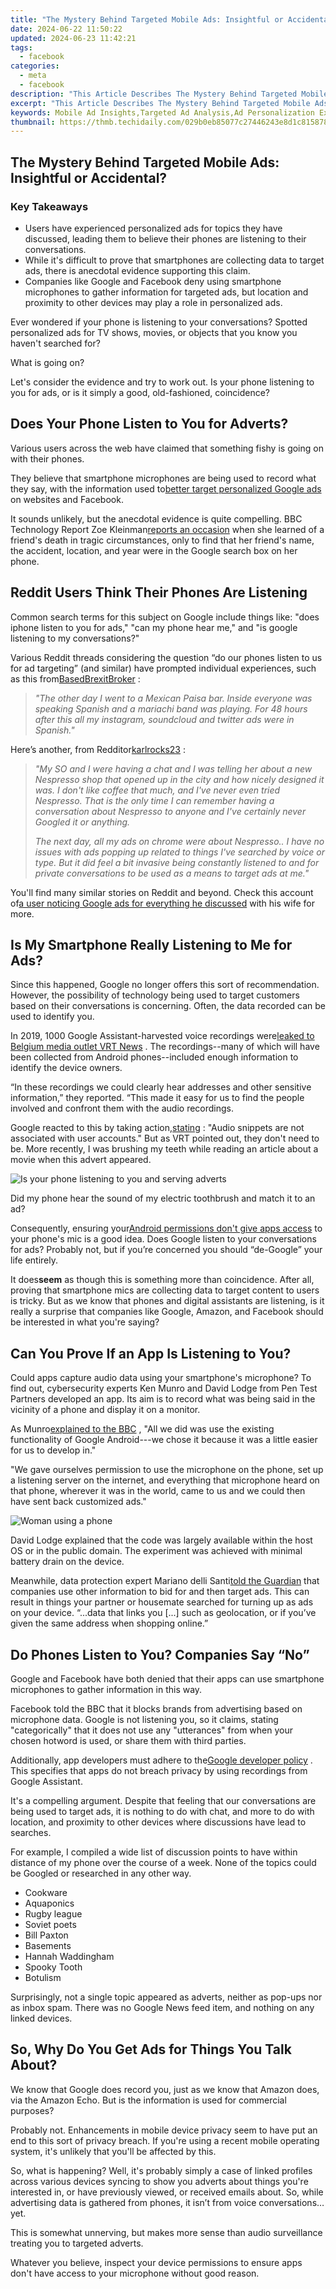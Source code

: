 ```yaml
---
title: "The Mystery Behind Targeted Mobile Ads: Insightful or Accidental?"
date: 2024-06-22 11:50:22
updated: 2024-06-23 11:42:21
tags:
  - facebook
categories:
  - meta
  - facebook
description: "This Article Describes The Mystery Behind Targeted Mobile Ads: Insightful or Accidental?"
excerpt: "This Article Describes The Mystery Behind Targeted Mobile Ads: Insightful or Accidental?"
keywords: Mobile Ad Insights,Targeted Ad Analysis,Ad Personalization Explored,Consumer Ad Mystery,Mobile Ad Strategy,Ads and Privacy Concerns,Intentional Ad Tactics
thumbnail: https://thmb.techidaily.com/029b0eb85077c27446243e8d1c815878a76764b760390b18a7b33382115f2d0b.jpg
---
```


## The Mystery Behind Targeted Mobile Ads: Insightful or Accidental?

### Key Takeaways

* Users have experienced personalized ads for topics they have discussed, leading them to believe their phones are listening to their conversations.
* While it's difficult to prove that smartphones are collecting data to target ads, there is anecdotal evidence supporting this claim.
* Companies like Google and Facebook deny using smartphone microphones to gather information for targeted ads, but location and proximity to other devices may play a role in personalized ads.

 Ever wondered if your phone is listening to your conversations? Spotted personalized ads for TV shows, movies, or objects that you know you haven't searched for?

What is going on?

 Let's consider the evidence and try to work out. Is your phone listening to you for ads, or is it simply a good, old-fashioned, coincidence?

## Does Your Phone Listen to You for Adverts?

 Various users across the web have claimed that something fishy is going on with their phones.

 They believe that smartphone microphones are being used to record what they say, with the information used to[better target personalized Google ads](https://www.makeuseof.com/tag/disable-googles-personalized-ads/) on websites and Facebook.

 It sounds unlikely, but the anecdotal evidence is quite compelling. BBC Technology Report Zoe Kleinman[reports an occasion](http://www.bbc.co.uk/news/technology-35639549) when she learned of a friend's death in tragic circumstances, only to find that her friend's name, the accident, location, and year were in the Google search box on her phone.

## Reddit Users Think Their Phones Are Listening

 Common search terms for this subject on Google include things like: "does iphone listen to you for ads," "can my phone hear me," and "is google listening to my conversations?"

 Various Reddit threads considering the question “do our phones listen to us for ad targeting” (and similar) have prompted individual experiences, such as this from[BasedBrexitBroker](https://www.reddit.com/r/DarkEnlightenment/comments/d94wii/is%5Fyour%5Fsmartphone%5Flistening%5Fto%5Fyour%5Fconversations/f1frnlf/?utm%5Fsource=reddit&utm%5Fmedium=web2x&context=3) :

> _"The other day I went to a Mexican Paisa bar. Inside everyone was speaking Spanish and a mariachi band was playing. For 48 hours after this all my instagram, soundcloud and twitter ads were in Spanish."_

 Here’s another, from Redditor[karlrocks23](https://www.reddit.com/r/Android/comments/48mczm/is%5Fyour%5Fsmartphone%5Flistening%5Fto%5Fyou/d0l2xvf) :

> _"My SO and I were having a chat and I was telling her about a new Nespresso shop that opened up in the city and how nicely designed it was. I don't like coffee that much, and I've never even tried Nespresso. That is the only time I can remember having a conversation about Nespresso to anyone and I've certainly never Googled it or anything._
>
> _The next day, all my ads on chrome were about Nespresso.. I have no issues with ads popping up related to things I've searched by voice or type. But it did feel a bit invasive being constantly listened to and for private conversations to be used as a means to target ads at me."_

 You'll find many similar stories on Reddit and beyond. Check this account of[a user noticing Google ads for everything he discussed](https://www.reddit.com/r/iphone/comments/48md18/is%5Fyour%5Fsmartphone%5Flistening%5Fto%5Fyou/d0leqjs) with his wife for more.

## Is My Smartphone Really Listening to Me for Ads?

 Since this happened, Google no longer offers this sort of recommendation. However, the possibility of technology being used to target customers based on their conversations is concerning. Often, the data recorded can be used to identify you.

 In 2019, 1000 Google Assistant-harvested voice recordings were[leaked to Belgium media outlet VRT News](https://www.vrt.be/vrtnws/en/2019/07/10/google-employees-are-eavesdropping-even-in-flemish-living-rooms) . The recordings--many of which will have been collected from Android phones--included enough information to identify the device owners.

 “In these recordings we could clearly hear addresses and other sensitive information,” they reported. “This made it easy for us to find the people involved and confront them with the audio recordings.

 Google reacted to this by taking action,[stating](https://www.blog.google/products/assistant/more-information-about-our-processes-safeguard-speech-data/) : "Audio snippets are not associated with user accounts." But as VRT pointed out, they don't need to be. More recently, I was brushing my teeth while reading an article about a movie when this advert appeared.

![Is your phone listening to you and serving adverts](https://static1.makeuseofimages.com/wordpress/wp-content/uploads/2020/12/muo-security-phone-listening-advert-1.jpg)

 Did my phone hear the sound of my electric toothbrush and match it to an ad?

 Consequently, ensuring your[Android permissions don't give apps access](https://www.makeuseof.com/tag/what-are-android-permissions-why-should-you-care/) to your phone's mic is a good idea. Does Google listen to your conversations for ads? Probably not, but if you’re concerned you should “de-Google” your life entirely.

 It does**seem** as though this is something more than coincidence. After all, proving that smartphone mics are collecting data to target content to users is tricky. But as we know that phones and digital assistants are listening, is it really a surprise that companies like Google, Amazon, and Facebook should be interested in what you're saying?

## Can You Prove If an App Is Listening to You?

 Could apps capture audio data using your smartphone's microphone? To find out, cybersecurity experts Ken Munro and David Lodge from Pen Test Partners developed an app. Its aim is to record what was being said in the vicinity of a phone and display it on a monitor.

 As Munro[explained to the BBC](https://www.bbc.co.uk/news/technology-35639549) , "All we did was use the existing functionality of Google Android---we chose it because it was a little easier for us to develop in."

 "We gave ourselves permission to use the microphone on the phone, set up a listening server on the internet, and everything that microphone heard on that phone, wherever it was in the world, came to us and we could then have sent back customized ads."

![Woman using a phone](https://static1.makeuseofimages.com/wordpress/wp-content/uploads/2023/09/muo-security-phone-listening-handset.jpg)

 David Lodge explained that the code was largely available within the host OS or in the public domain. The experiment was achieved with minimal battery drain on the device.

 Meanwhile, data protection expert Mariano delli Santi[told the Guardian](https://www.theguardian.com/lifeandstyle/2021/oct/29/is-my-phone-listening-to-me-we-ask-the-expert) that companies use other information to bid for and then target ads. This can result in things your partner or housemate searched for turning up as ads on your device. “...data that links you \[...\] such as geolocation, or if you’ve given the same address when shopping online.”

## Do Phones Listen to You? Companies Say “No”

 Google and Facebook have both denied that their apps can use smartphone microphones to gather information in this way.

 Facebook told the BBC that it blocks brands from advertising based on microphone data. Google is not listening you, so it claims, stating "categorically" that it does not use any "utterances" from when your chosen hotword is used, or share them with third parties.

 Additionally, app developers must adhere to the[Google developer policy](https://www.anrdoezrs.net/links/7251228/type/dlg/sid/UUmuoUeUpU36541/https://play.google.com/about/developer-content-policy/) . This specifies that apps do not breach privacy by using recordings from Google Assistant.

 It's a compelling argument. Despite that feeling that our conversations are being used to target ads, it is nothing to do with chat, and more to do with location, and proximity to other devices where discussions have lead to searches.

 For example, I compiled a wide list of discussion points to have within distance of my phone over the course of a week. None of the topics could be Googled or researched in any other way.

* Cookware
* Aquaponics
* Rugby league
* Soviet poets
* Bill Paxton
* Basements
* Hannah Waddingham
* Spooky Tooth
* Botulism

 Surprisingly, not a single topic appeared as adverts, neither as pop-ups nor as inbox spam. There was no Google News feed item, and nothing on any linked devices.

## So, Why Do You Get Ads for Things You Talk About?

 We know that Google does record you, just as we know that Amazon does, via the Amazon Echo. But is the information is used for commercial purposes?

 Probably not. Enhancements in mobile device privacy seem to have put an end to this sort of privacy breach. If you're using a recent mobile operating system, it's unlikely that you'll be affected by this.

 So, what is happening? Well, it's probably simply a case of linked profiles across various devices syncing to show you adverts about things you're interested in, or have previously viewed, or received emails about. So, while advertising data is gathered from phones, it isn’t from voice conversations… yet.

 This is somewhat unnerving, but makes more sense than audio surveillance treating you to targeted adverts.

 Whatever you believe, inspect your device permissions to ensure apps don't have access to your microphone without good reason.


<ins class="adsbygoogle"
     style="display:block"
     data-ad-format="autorelaxed"
     data-ad-client="ca-pub-7571918770474297"
     data-ad-slot="1223367746"></ins>



<ins class="adsbygoogle"
     style="display:block"
     data-ad-client="ca-pub-7571918770474297"
     data-ad-slot="8358498916"
     data-ad-format="auto"
     data-full-width-responsive="true"></ins>
